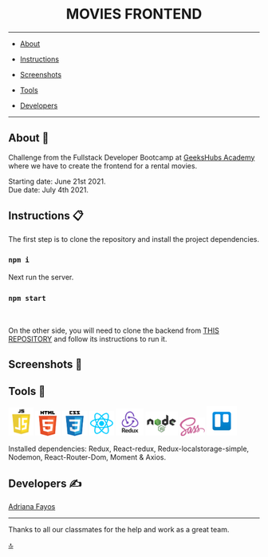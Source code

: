 
<a name="top"></a>

<h1 align="center">
  <br>MOVIES FRONTEND
</h1>

---

- [About](#about)   

- [Instructions](#instructions)

- [Screenshots](#images)

- [Tools](#tools)

- [Developers](#developers)

---
<a name="about"></a>
## About :speech_balloon:

Challenge from the Fullstack Developer Bootcamp at <a href="https://geekshubsacademy.com/">GeeksHubs Academy</a> where we have to create the frontend for a rental movies.


Starting date: June 21st 2021. <br>
Due date: July 4th 2021.


<a name="instructions"></a> 
## Instructions :clipboard: 

The first step is to clone the repository and install the project dependencies.

### `npm i`

Next run the server.

### `npm start`

<br>

On the other side, you will need to clone the backend from [THIS REPOSITORY](https://github.com/AdrianaFayos/movies_backend) and follow its instructions to run it.

<a name="images"></a>
## Screenshots 📸


<a name="tools"></a>
## Tools 🔧


<img src="src/img/logos/javascript.png" width="50"> <img src="src/img/logos/html5.png" width="50"> <img src="src/img/logos/css3.png" width="50"> <img src="src/img/logos/react.png" width="50"> <img src="src/img/logos/redux.png" width="55"> <img src="src/img/logos/node.png" width="65"> <img src="src/img/logos/sass.png" width="50"> <img src="src/img/logos/trello.png" width="60">

Installed dependencies: Redux, React-redux, Redux-localstorage-simple, Nodemon, React-Router-Dom, Moment & Axios.

<a name="developers"></a>

## Developers ✍️

[Adriana Fayos](https://github.com/AdrianaFayos)


---

Thanks to all our classmates for the help and work as a great team.

[🔝](#top)
